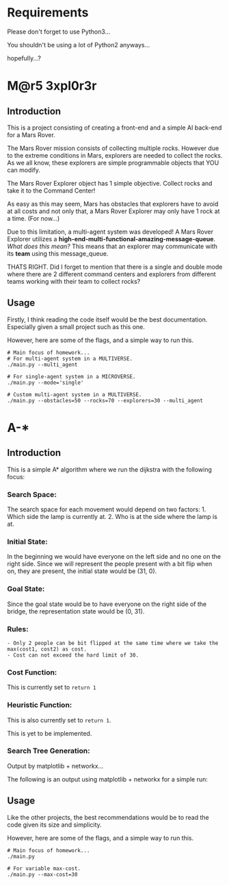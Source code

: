 # Requirements

Please don't forget to use Python3...

You shouldn't be using a lot of Python2 anyways...

hopefully...?

# M@r5 3xpl0r3r

## Introduction

This is a project consisting of creating a front-end and a simple AI back-end for a Mars Rover.

The Mars Rover mission consists of collecting multiple rocks. However due to the extreme conditions in Mars, explorers are needed to collect the rocks. As we all know, these explorers are simple programmable objects that YOU can modify.

The Mars Rover Explorer object has 1 simple objective. Collect rocks and take it to the Command Center!

As easy as this may seem, Mars has obstacles that explorers have to avoid at all costs and not only that, a Mars Rover Explorer may only have 1 rock at a time. (For now...)

Due to this limitation, a multi-agent system was developed! A Mars Rover Explorer utilizes a **high-end-multi-functional-amazing-message-queue**.
*What does this mean?* This means that an explorer may communicate with its **team** using this message_queue.

THATS RIGHT. Did I forget to mention that there is a single and double mode where there are 2 different command centers and explorers from different teams working with their team to collect rocks?

## Usage

Firstly, I think reading the code itself would be the best documentation. Especially given a small project such as this one.

However, here are some of the flags, and a simple way to run this.

```shell
# Main focus of homework...
# For multi-agent system in a MULTIVERSE.
./main.py --multi_agent

# For single-agent system in a MICROVERSE.
./main.py --mode='single'

# Custom multi-agent system in a MULTIVERSE.
./main.py --obstacles=50 --rocks=70 --explorers=30 --multi_agent
```

# A-*

## Introduction

This is a simple A* algorithm where we run the dijkstra with the following focus:

### **Search Space**:
The search space for each movement would depend on two factors:
    1. Which side the lamp is currently at.
    2. Who is at the side where the lamp is at.

### **Initial State**:
In the beginning we would have everyone on the left side and no one on the right side.
Since we will represent the people present with a bit flip when on, they are present, the initial state would be (31, 0).

### **Goal State**:
Since the goal state would be to have everyone on the right side of the bridge, the representation state would be (0, 31).

### **Rules**:
    - Only 2 people can be bit flipped at the same time where we take the max(cost1, cost2) as cost.
    - Cost can not exceed the hard limit of 30.

### **Cost Function**:
This is currently set to ```return 1```

### **Heuristic Function**:
This is also currently set to ```return 1```.

This is yet to be implemented.

### **Search Tree Generation**:
Output by matplotlib + networkx...

The following is an output using matplotlib + networkx for a simple run:

## Usage

Like the other projects, the best recommendations would be to read the code given its size and simplicity.

However, here are some of the flags, and a simple way to run this.

```shell
# Main focus of homework...
./main.py

# For variable max-cost.
./main.py --max-cost=30
```
